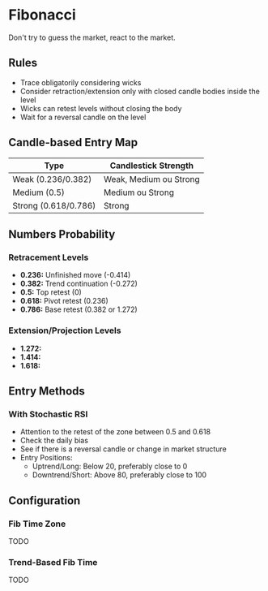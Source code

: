 # Fibonacci

Don't try to guess the market, react to the market.

<!--
Don't try to guess, react.
-->

## Rules

- Trace obligatorily considering wicks
- Consider retraction/extension only with closed candle bodies inside the level
- Wicks can retest levels without closing the body
- Wait for a reversal candle on the level

## Candle-based Entry Map

| Type                 | Candlestick Strength   |
| -------------------- | ---------------------- |
| Weak (0.236/0.382)   | Weak, Medium ou Strong |
| Medium (0.5)         | Medium ou Strong       |
| Strong (0.618/0.786) | Strong                 |

<!-- ## Tips

- Greater than 0.382 indicates Bullish Flag **Tip:** Check if the volume is downward
- Between 0.5 and 0.618 indicates Symmetrical Triangle -->

## Numbers Probability

### Retracement Levels

<!--
- **-0.618:**
- **-0.414:**
- **-0.272:**
-->

- **0.236:** Unfinished move (-0.414)
- **0.382:** Trend continuation (-0.272)
- **0.5:** Top retest (0)
- **0.618:** Pivot retest (0.236)
- **0.786:** Base retest (0.382 or 1.272)

### Extension/Projection Levels

- **1.272:**
- **1.414:**
- **1.618:**

## Entry Methods

<!-- ### With RSI

- Check if is oversold/overbought -->

### With Stochastic RSI

<!--
4h TF
-->

- Attention to the retest of the zone between 0.5 and 0.618
- Check the daily bias
- See if there is a reversal candle or change in market structure
- Entry Positions:
  - Uptrend/Long: Below 20, preferably close to 0
  - Downtrend/Short: Above 80, preferably close to 100

<!--
- Be patient, wait for the K line change direction.
-->

## Configuration

### Fib Time Zone

TODO

### Trend-Based Fib Time

TODO

<!--
-1.0
-0.786
-0.618
-0.5
-0.382
-0.236
0.0
0.236
0.382
0.5
0.618
0.786
1.0
-->

<!--
Trend-Based Fib Time


-->
